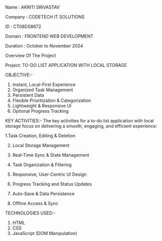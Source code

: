 Name : AKRITI SRIVASTAV

Company : CODETECH IT SOLUTIONS

ID : CT08DS8672

Domain : FRONTEND WEB DEVELOPMENT

Duration : October to November 2024

Overview Of The Project

Project: TO-DO LIST APPLICATION WITH LOCAL STORAGE

OBJECTIVE:-
1. Instant, Local-First Experience
2. Organized Task Management
3. Persistent Data
4. Flexible Prioritization & Categorization
5. Lightweight & Responsive UI
6. Optional Progress Tracking

KEY ACTIVITIES:-
The key activities for a to-do list application with local storage focus on delivering a smooth, engaging, and efficient experience:

1.Task Creation, Editing & Deletion

2. Local Storage Management
 
2. Real-Time Sync & State Management
 
3. Task Organization & Filtering
 
4. Responsive, User-Centric UI Design
 
5. Progress Tracking and Status Updates
 
6. Auto-Save & Data Persistence
 
7. Offline Access & Sync

TECHNOLOGIES USED:-
1. HTML
2. CSS
3. JavaScript (DOM Manipulation)
